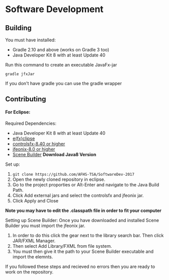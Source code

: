 # Software Development

## Building
You must have installed:
* Gradle 2.10 and above (works on Gradle 3 too)
* Java Developer Kit 8 with at least Update 40

Run this command to create an executable JavaFx-jar
```
gradle jfxJar
```

If you don't have gradle you can use the gradle wrapper

## Contributing
#### For Eclipse:

Required Dependencies:
* Java Developer Kit 8 with at least Update 40
* [e(fx)clipse](https://www.eclipse.org/efxclipse/install.html)
* [controlsfx-8.40 or higher](https://drive.google.com/open?id=1xPZVQ9CxLVQdcllQefO5LqmYZvXYvQaW)
* [jfeonix-8.0 or higher](https://drive.google.com/open?id=1xPZVQ9CxLVQdcllQefO5LqmYZvXYvQaW)
* [Scene Builder](http://gluonhq.com/products/scene-builder/#download) **Download Java8 Version**

Set up:
1. ```git clone https://github.com/AFHS-TSA/SoftwareDev-2017```
2. Open the newly cloned repository in eclipse.
3. Go to the project proporties or Alt-Enter and navigate to the Java Build Path.
4. Click Add external jars and select the controlsfx and jfeonix jar.
5. Click Apply and Close

**Note you may have to edit the .classpath file in order to fit your computer**

Setting up Scene Builder:
Once you have downloaded and installed Scene Builder you must import the jfeonix jar. 
1. In order to do this click the gear next to the library search bar. Then click JAR/FXML Manager. 
2. Then select Add Library/FXML from file system. 
3. You must then give it the path to your Scene Builder executable and import the elemnts.

If you followed these steps and recieved no errors then you are ready to work on the repository.


